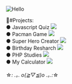 ![Hello](https://user-images.githubusercontent.com/100588945/160874142-803b4397-20f6-43ff-bf30-1c47f688131d.gif)

🚀#Projects:</br>
● Javascript Quiz <img src="https://img.shields.io/static/v1?label=Status&message=Complete&color=B57CFF&style=plastic&logo=ghost"/></br>
● Pacman Game <img src="https://img.shields.io/static/v1?label=Status&message=Complete&color=B57CFF&style=plastic&logo=ghost"/></br>
● Super Hero Creator <img src="https://img.shields.io/static/v1?label=Status&message=Complete&color=B57CFF&style=plastic&logo=ghost"/></br>
● Birthday Resharch <img src="https://img.shields.io/static/v1?label=Status&message=Complete&color=B57CFF&style=plastic&logo=ghost"/></br>
● PHP Studies <img src="https://img.shields.io/static/v1?label=Status&message=Complete&color=B57CFF&style=plastic&logo=ghost"/></br>
● My Calculator <img src="https://img.shields.io/static/v1?label=Status&message=Complete&color=B57CFF&style=plastic&logo=ghost"/></br>
</br>
☆*: .｡. o(≧▽≦)o .｡.:*☆
